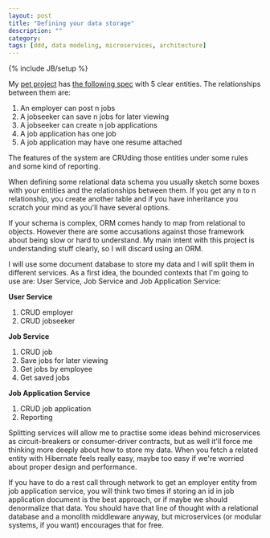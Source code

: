 ```yaml
---
layout: post
title: "Defining your data storage"
description: ""
category: 
tags: [ddd, data modeling, microservices, architecture]
---
```

{% include JB/setup %}

My [pet project](http://olid16.github.io/2014/12/13/in-the-quest-of-a-significant-pet-project/) has [the following spec](https://github.com/TheLadders/object-calisthenics#exercise) with 5 clear entities. The relationships between them are:

1.  An employer can post n jobs
2.  A jobseeker can save n jobs for later viewing
3.  A jobseeker can create n job applications
4.  A job application has one job
5.  A job application may have one resume attached

The features of the system are CRUding those entities under some rules and some kind of reporting.

When defining some relational data schema you usually sketch some boxes with your entities and the relationships between them. If you get any n to n relationship, you create another table and if you have inheritance you scratch your mind as you'll have several options.

If your schema is complex, ORM comes handy to map from relational to objects. However there are some accusations against those framework about being slow or hard to understand. My main intent with this project is understanding stuff clearly, so I will discard using an ORM.

I will use some document database to store my data and I will split them in different services. As a first idea, the bounded contexts that I'm going to use are:&nbsp;User Service,&nbsp;Job Service and&nbsp;Job Application Service:

**User Service**

1.  CRUD employer
2.  CRUD jobseeker

**Job Service**

1.  CRUD job
2.  Save jobs for later viewing
3.  Get jobs by employee
4.  Get saved jobs

**Job Application Service**

1.  CRUD job application
2.  Reporting

Splitting services will allow me to practise some ideas behind microservices as circuit-breakers or consumer-driver contracts, but as well it'll force me thinking more deeply about how to store my data. When you fetch a related entity with Hibernate feels really easy, maybe too easy if we're worried about proper design and performance.

If you have to do a rest call through network to get an employer entity from job application service, you will think two times if storing an id in job application document is the best approach, or if maybe we should denormalize that data. You should have that line of thought with a relational database and a monolith middleware anyway, but microservices (or modular systems, if you want) encourages that for free.&nbsp;
